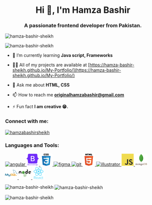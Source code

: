 <h1 align="center">Hi 👋, I'm Hamza Bashir</h1>
<h3 align="center">A passionate frontend developer from Pakistan.</h3>

<p align="left"> <img src="[https://komarev.com/ghpvc/?username=hamza-bashir-sheikh&label=Profile%20views&color=0e75b6&style=flat](https://www.google.com/url?sa=i&url=https%3A%2F%2Fin.pinterest.com%2Fpin%2Fshuffle-your-ideas-in-the-bowl-of-web-design-and-development--381398662198018617%2F&psig=AOvVaw0_S18wZPd6zgTJf-bSphJ6&ust=1710735778270000&source=images&cd=vfe&opi=89978449&ved=0CBIQjRxqFwoTCKDr6Mm5-oQDFQAAAAAdAAAAABAR)" alt="hamza-bashir-sheikh" /> </p>

<p align="left"> <img src="https://komarev.com/ghpvc/?username=hamza-bashir-sheikh&label=Profile%20views&color=0e75b6&style=flat" alt="hamza-bashir-sheikh" /> </p>

- 🌱 I’m currently learning **Java script, Frameworks**

- 👨‍💻 All of my projects are available at [https://hamza-bashir-sheikh.github.io/My-Portfolio/](https://hamza-bashir-sheikh.github.io/My-Portfolio/)

- 💬 Ask me about **HTML, CSS**

- 📫 How to reach me **originalhamzabashir@gmail.com**

- ⚡ Fun fact **I am creative 😁.**

<h3 align="left">Connect with me:</h3>
<p align="left">
<a href="https://linkedin.com/in/hamzabashirsheikh" target="blank"><img align="center" src="https://raw.githubusercontent.com/rahuldkjain/github-profile-readme-generator/master/src/images/icons/Social/linked-in-alt.svg" alt="hamzabashirsheikh" height="30" width="40" /></a>
</p>

<h3 align="left">Languages and Tools:</h3>
<p align="left"> <a href="https://angular.io" target="_blank" rel="noreferrer"> <img src="https://angular.io/assets/images/logos/angular/angular.svg" alt="angular" width="40" height="40"/> </a> <a href="https://getbootstrap.com" target="_blank" rel="noreferrer"> <img src="https://raw.githubusercontent.com/devicons/devicon/master/icons/bootstrap/bootstrap-plain-wordmark.svg" alt="bootstrap" width="40" height="40"/> </a> <a href="https://www.w3schools.com/css/" target="_blank" rel="noreferrer"> <img src="https://raw.githubusercontent.com/devicons/devicon/master/icons/css3/css3-original-wordmark.svg" alt="css3" width="40" height="40"/> </a> <a href="https://www.figma.com/" target="_blank" rel="noreferrer"> <img src="https://www.vectorlogo.zone/logos/figma/figma-icon.svg" alt="figma" width="40" height="40"/> </a> <a href="https://git-scm.com/" target="_blank" rel="noreferrer"> <img src="https://www.vectorlogo.zone/logos/git-scm/git-scm-icon.svg" alt="git" width="40" height="40"/> </a> <a href="https://www.w3.org/html/" target="_blank" rel="noreferrer"> <img src="https://raw.githubusercontent.com/devicons/devicon/master/icons/html5/html5-original-wordmark.svg" alt="html5" width="40" height="40"/> </a> <a href="https://www.adobe.com/in/products/illustrator.html" target="_blank" rel="noreferrer"> <img src="https://www.vectorlogo.zone/logos/adobe_illustrator/adobe_illustrator-icon.svg" alt="illustrator" width="40" height="40"/> </a> <a href="https://developer.mozilla.org/en-US/docs/Web/JavaScript" target="_blank" rel="noreferrer"> <img src="https://raw.githubusercontent.com/devicons/devicon/master/icons/javascript/javascript-original.svg" alt="javascript" width="40" height="40"/> </a> <a href="https://www.mongodb.com/" target="_blank" rel="noreferrer"> <img src="https://raw.githubusercontent.com/devicons/devicon/master/icons/mongodb/mongodb-original-wordmark.svg" alt="mongodb" width="40" height="40"/> </a> <a href="https://www.mysql.com/" target="_blank" rel="noreferrer"> <img src="https://raw.githubusercontent.com/devicons/devicon/master/icons/mysql/mysql-original-wordmark.svg" alt="mysql" width="40" height="40"/> </a> <a href="https://nodejs.org" target="_blank" rel="noreferrer"> <img src="https://raw.githubusercontent.com/devicons/devicon/master/icons/nodejs/nodejs-original-wordmark.svg" alt="nodejs" width="40" height="40"/> </a> <a href="https://reactjs.org/" target="_blank" rel="noreferrer"> <img src="https://raw.githubusercontent.com/devicons/devicon/master/icons/react/react-original-wordmark.svg" alt="react" width="40" height="40"/> </a> </p>

<p><img align="left" src="https://github-readme-stats.vercel.app/api/top-langs?username=hamza-bashir-sheikh&show_icons=true&locale=en&layout=compact" alt="hamza-bashir-sheikh" /></p>

<p>&nbsp;<img align="center" src="https://github-readme-stats.vercel.app/api?username=hamza-bashir-sheikh&show_icons=true&locale=en" alt="hamza-bashir-sheikh" /></p>

<p><img align="center" src="https://github-readme-streak-stats.herokuapp.com/?user=hamza-bashir-sheikh&" alt="hamza-bashir-sheikh" /></p>
